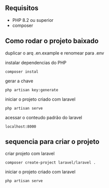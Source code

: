 ## Requisitos

* PHP 8.2 ou superior
* composer

## Como rodar o projeto baixado

duplicar o arq .en.example e renomear para .env <br>

instalar dependencias do PHP
```
composer instal
```

gerar a chave
```
php artisan key:generate
```

iniciar o projeto criado com laravel
```
php artisan serve
```

acessar o conteudo padrão do laravel
```
localhost:8000
```

## sequencia para criar o projeto
criar projeto com laravel
```
composer create-project laravel/laravel .
```

iniciar o projeto criado com laravel
```
php artisan serve
```
